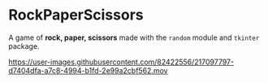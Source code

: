 # RockPaperScissors

A game of **rock, paper, scissors** made with the `random` module and `tkinter` package.

https://user-images.githubusercontent.com/82422556/217097797-d7404dfa-a7c8-4994-b1fd-2e99a2cbf562.mov

